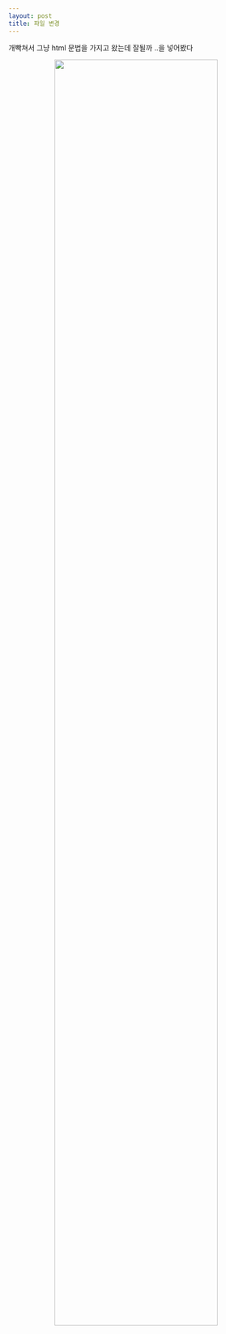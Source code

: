 ```yaml
---
layout: post
title: 파일 변경
---
```

개빡쳐서 그냥 html 문법을 가지고 왔는데 잘될까
..을 넣어봤다

<center><img src="../images/KakaoTalk_Photo_2021-02-12-02-06-08.jpeg" width="80%" height="80%"></center>
